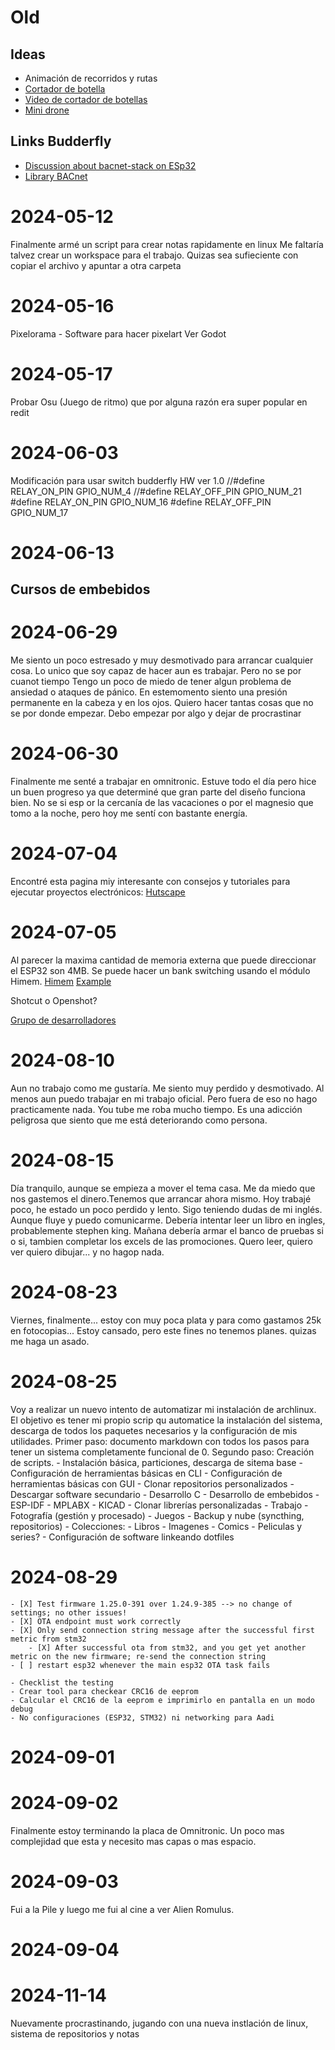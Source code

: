 # Old

## Ideas
- Animación de recorridos y rutas
- [Cortador de botella](https://www.instructables.com/DIY-Automated-Glass-Bottle-Cutter/?utm_source=newsletter&utm_medium=email)
- [Video de cortador de botellas](https://www.youtube.com/watch?v=Gdn8ix2_LdE&t=607s)
- [Mini drone](https://www.instructables.com/Make-a-Tiny-Arduino-Drone-With-FPV-Camera/?utm_source=newsletter&utm_medium=email)

## Links Budderfly
- [Discussion about bacnet-stack on ESp32](https://github.com/bacnet-stack/bacnet-stack/issues/196)
- [Library BACnet](https://github.com/bacnet-stack/bacnet-stack)

# 2024-05-12
Finalmente armé un script para crear notas rapidamente en linux
Me faltaría talvez crear un workspace para el trabajo. Quizas sea sufieciente con copiar el archivo y apuntar a otra carpeta

# 2024-05-16
Pixelorama - Software para hacer pixelart
Ver Godot

# 2024-05-17
Probar Osu (Juego de ritmo) que por alguna razón era super popular en redit

# 2024-06-03
Modificación para usar switch budderfly HW ver 1.0
//#define RELAY_ON_PIN                                                  GPIO_NUM_4
//#define RELAY_OFF_PIN                                                 GPIO_NUM_21
#define RELAY_ON_PIN                                                    GPIO_NUM_16
#define RELAY_OFF_PIN                                                   GPIO_NUM_17

# 2024-06-13
## Cursos de embebidos
[](https://pro.codely.com/library/patrones-de-diseno-creacionales-167860/about/)
[](https://www.udemy.com/course/embedded-c-programming-design-patterns/?utm_source=adwords&utm_medium=udemyads&utm_campaign=LongTail_la.EN_cc.ROW&campaigntype=Search&portfolio=ROW-English&language=EN&product=Course&test=&audience=DSA&topic=&priority=&utm_content=deal4584&utm_term=_._ag_77879424134_._ad_535397279649_._kw__._de_c_._dm__._pl__._ti_dsa-1007766171312_._li_9185698_._pd__._&matchtype=&gad_source=1&gclid=EAIaIQobChMIqNrTk4fRhgMVIEVIAB3pJQEOEAAYASAAEgItaPD_BwE&couponCode=2021PM25)
[](https://python-graph-gallery.com/color-palette-finder/)

# 2024-06-29
Me siento un poco estresado y muy desmotivado para arrancar cualquier cosa. Lo unico que soy capaz de hacer aun es trabajar. Pero no se por cuanot tiempo
Tengo un poco de miedo de tener algun problema de ansiedad o ataques de pánico. En estemomento siento una presión permanente en la cabeza y en los ojos.
Quiero hacer tantas cosas que no se por donde empezar. Debo empezar por algo y dejar de procrastinar

# 2024-06-30
Finalmente me senté a trabajar en omnitronic. Estuve todo el día pero hice un buen progreso ya que determiné que gran parte del diseño funciona bien.
No se si esp or la cercanía de las vacaciones o por el magnesio que tomo a la noche, pero hoy me sentí con bastante energía.

# 2024-07-04
Encontré esta pagina miy interesante con consejos y tutoriales para ejecutar proyectos electrónicos:
[Hutscape](https://hutscape.com)


# 2024-07-05
Al parecer la maxima cantidad de memoria externa que puede direccionar el ESP32 son 4MB.
Se puede hacer un bank switching usando el módulo Himem.
[Himem](https://docs.espressif.com/projects/esp-idf/en/latest/esp32/api-reference/system/himem.html)
[Example](https://github.com/espressif/esp-idf/tree/1cb4f346/examples/system/himem)

Shotcut o Openshot?

[Grupo de desarrolladores](https://dyne.org/)

# 2024-08-10
Aun no trabajo como me gustaría. Me siento muy perdido y desmotivado. Al menos aun puedo trabajar en mi trabajo oficial. Pero fuera de eso no hago practicamente nada. You tube me roba mucho tiempo. Es una adicción peligrosa que siento que me está deteriorando como persona.

# 2024-08-15
Día tranquilo, aunque se empieza a mover el tema casa. Me da miedo que nos gastemos el dinero.Tenemos que arrancar ahora mismo.
Hoy trabajé poco, he estado un poco perdido y lento. Sigo teniendo dudas de mi inglés. Aunque fluye y puedo comunicarme. Debería intentar leer un libro en ingles, probablemente stephen king.
Mañana debería armar el banco de pruebas si o si, tambien completar los excels de las promociones.
Quero leer, quiero ver quiero dibujar... y no hagop nada.

# 2024-08-23
Viernes, finalmente... estoy con muy poca plata y para como gastamos 25k en fotocopias... Estoy cansado, pero este fines no tenemos planes. quizas me haga un asado.

# 2024-08-25
Voy a realizar un nuevo intento de automatizar mi instalación de archlinux. El objetivo es tener mi propio scrip qu automatice la instalación del sistema, descarga de todos los paquetes necesarios y la configuración de mis utilidades.
Primer paso: documento markdown con todos los pasos para tener un sistema completamente funcional de 0.
Segundo paso: Creación de scripts.
    - Instalación básica, particiones, descarga de sitema base
    - Configuración de herramientas básicas en CLI
    - Configuración de herramientas básicas con GUI
    - Clonar repositorios personalizados
    - Descargar software secundario
        - Desarrollo C
        - Desarrollo de embebidos
            - ESP-IDF
            - MPLABX
            - KICAD
                - Clonar librerías personalizadas
        - Trabajo
        - Fotografía (gestión y procesado)
        - Juegos
        - Backup y nube (syncthing, repositorios)
        - Colecciones:
            - Libros
            - Imagenes
            - Comics
            - Peliculas y series?
    - Configuración de software linkeando dotfiles

# 2024-08-29
    - [X] Test firmware 1.25.0-391 over 1.24.9-385 --> no change of settings; no other issues!
    - [X] OTA endpoint must work correctly
    - [X] Only send connection string message after the successful first metric from stm32
        - [X] After successful ota from stm32, and you get yet another metric on the new firmware; re-send the connection string
    - [ ] restart esp32 whenever the main esp32 OTA task fails

    - Checklist the testing
    - Crear tool para checkear CRC16 de eeprom
    - Calcular el CRC16 de la eeprom e imprimirlo en pantalla en un modo debug
    - No configuraciones (ESP32, STM32) ni networking para Aadi

# 2024-09-01

# 2024-09-02
Finalmente estoy terminando la placa de Omnitronic. Un poco mas complejidad que esta y necesito mas capas o mas espacio.

# 2024-09-03
Fui a la Pile y luego me fui al cine a ver Alien Romulus.

# 2024-09-04


# 2024-11-14
Nuevamente procrastinando, jugando con una nueva instlación de linux, sistema de repositorios y notas

